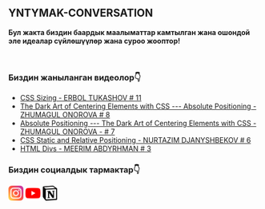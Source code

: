 ## YNTYMAK-CONVERSATION
**Бул жакта биздин баардык маалыматтар камтылган жана ошондой эле идеалар сүйлөшүүлөр жана суроо жооптор!**

<br>

### Биздин жаныланган видеолор👇
<!-- YOUTUBE:START -->
- [CSS Sizing - ERBOL TUKASHOV # 11](https://www.youtube.com/watch?v=027axPU1JKk)
- [The Dark Art of Centering Elements with CSS --- Absolute Positioning - ZHUMAGUL ONOROVA # 8](https://www.youtube.com/watch?v=WV48lE1N608)
- [Absolute Positioning --- The Dark Art of Centering Elements with CSS - ZHUMAGUL ONOROVA - # 7](https://www.youtube.com/watch?v=81jiP9RQ1fw)
- [CSS Static and Relative Positioning - NURTAZIM DJANYSHBEKOV # 6](https://www.youtube.com/watch?v=pqw0E7VqwrQ)
- [HTML Divs - MEERIM ABDYRHMAN # 3](https://www.youtube.com/watch?v=1ZEwxtlDG0E)
<!-- YOUTUBE:END -->

### Биздин социалдык тармактар👇
[<img width="30px" src="assets/instagram.svg">](https://www.instagram.com/yntymak.ja/)
[<img width="30px" src="assets/youtube.svg">](https://www.youtube.com/channel/UCRtFBHRQid5zQlilPWvjGQg)
[<img width="30px" src="assets/notion-logo-1.svg">](https://satin-beast-2c9.notion.site/YNTYMAK-cd568a64f5b6411f886cb9ff00079e9e)